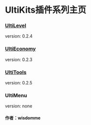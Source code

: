 # UltiKits插件系列主页

### [UltiLevel]()
version: 0.2.4

### [UltiEconomy](https://wisdommen.github.io/UltiEconomy.md)
version: 0.2.3

### [UltiTools]()
version: 0.2.5

### UltiMenu
version: none

#### 作者：wisdomme